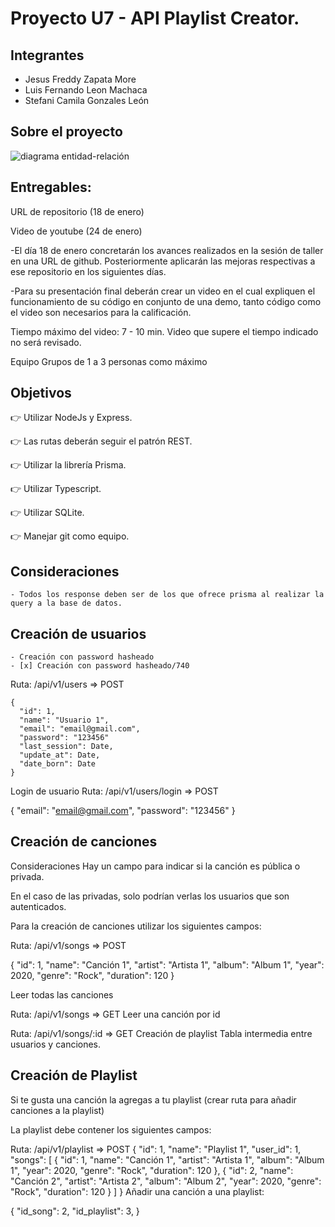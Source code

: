 #  **Proyecto U7 - API Playlist Creator.**



## Integrantes

- Jesus Freddy Zapata More
- Luis Fernando Leon Machaca
- Stefani Camila Gonzales León


## Sobre el proyecto

![diagrama entidad-relación](https://github.com/FreddyxD5/ProyectoU7/blob/new-branch-two/documentaci%C3%B3n/esquema%20_inicial.png?raw=true)

## Entregables:
URL de repositorio (18 de enero)

Video de youtube (24 de enero)

-El día 18 de enero concretarán los avances realizados en la sesión de taller en una URL de github. Posteriormente aplicarán las mejoras respectivas a ese repositorio en los siguientes días.

-Para su presentación final deberán crear un video en el cual expliquen el funcionamiento de su código en conjunto de una demo, tanto código como el video son necesarios para la calificación.

Tiempo máximo del video: 7 - 10 min. Video que supere el tiempo indicado no será revisado.

Equipo
Grupos de 1 a 3 personas como máximo

## Objetivos

👉 Utilizar NodeJs y Express.

👉 Las rutas deberán seguir el patrón REST.

👉 Utilizar la librería Prisma.

👉 Utilizar Typescript.

👉 Utilizar SQLite.

👉 Manejar git como equipo.

## Consideraciones
    - Todos los response deben ser de los que ofrece prisma al realizar la query a la base de datos.

## Creación de usuarios
    - Creación con password hasheado
    - [x] Creación con password hasheado/740

Ruta: /api/v1/users => POST

```
{
  "id": 1,
  "name": "Usuario 1",
  "email": "email@gmail.com",
  "password": "123456"
  "last_session": Date,
  "update_at": Date,
  "date_born": Date
}

```

Login de usuario
Ruta: /api/v1/users/login => POST

{
  "email": "email@gmail.com",
  "password": "123456"
}

## Creación de canciones
Consideraciones
Hay un campo para indicar si la canción es pública o privada.

En el caso de las privadas, solo podrían verlas los usuarios que son autenticados.

Para la creación de canciones utilizar los siguientes campos:

Ruta: /api/v1/songs => POST

{
  "id": 1,
  "name": "Canción 1",
  "artist": "Artista 1",
  "album": "Album 1",
  "year": 2020,
  "genre": "Rock",
  "duration": 120
}

Leer todas las canciones

Ruta: /api/v1/songs => GET
Leer una canción por id

Ruta: /api/v1/songs/:id => GET
Creación de playlist
Tabla intermedia entre usuarios y canciones.

## Creación de Playlist
Si te gusta una canción la agregas a tu playlist (crear ruta para añadir canciones a la playlist)

La playlist debe contener los siguientes campos:

Ruta: /api/v1/playlist => POST
{
  "id": 1,
  "name": "Playlist 1",
  "user_id": 1,
  "songs": [
    {
      "id": 1,
      "name": "Canción 1",
      "artist": "Artista 1",
      "album": "Album 1",
      "year": 2020,
      "genre": "Rock",
      "duration": 120
    },
    {
      "id": 2,
      "name": "Canción 2",
      "artist": "Artista 2",
      "album": "Album 2",
      "year": 2020,
      "genre": "Rock",
      "duration": 120
    }
  ]
}
Añadir una canción a una playlist:

{
  "id_song": 2,
  "id_playlist": 3,
}
